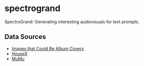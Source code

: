# spectrogrand
SpectroGrand: Generating interesting audiovisuals for text prompts.

## Data Sources
- [Images that Could Be Album Covers](https://www.kaggle.com/datasets/imreallyjohn/imagesalbumcovers)
- [HouseX](https://github.com/Gariscat/HouseX)
- [MuMu](https://www.upf.edu/web/mtg/mumu)
